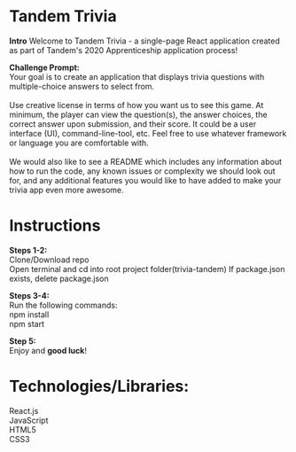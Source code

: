 # Tandem Trivia

**Intro**
Welcome to Tandem Trivia - a single-page React application created as part of Tandem's 2020 Apprenticeship application process!

**Challenge Prompt:** <br/>
Your goal is to create an application that displays trivia questions with multiple-choice answers to select from. <br/><br/>
Use creative license in terms of how you want us to see this game. At minimum, the player can view the question(s), the answer choices, the correct answer upon submission, and their score. It could be a user interface (UI), command-line-tool, etc. Feel free to use whatever framework or language you are comfortable with. <br/><br/>
We would also like to see a README which includes any information about how to run the code, any known issues or complexity we should look out for, and any additional features you would like to have added to make your trivia app even more awesome.

# Instructions

**Steps 1-2:**<br>
Clone/Download repo<br>
Open terminal and cd into root project folder(trivia-tandem)
If package.json exists, delete package.json

**Steps 3-4:**<br>
Run the following commands:<br>
    npm install<br>
    npm start

**Step 5:**<br/>
Enjoy and **good luck**!

# Technologies/Libraries:

React.js<br>
JavaScript<br>
HTML5<br>
CSS3
